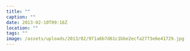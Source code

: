 ```yaml
---
title: ""
caption: ""
date: 2013-02-10T09:16Z
location: ""
tags: ""
image: /assets/uploads/2013/02/971a6b7d61c1bbe2ecfa2773e6e41729.jpg
---
```

